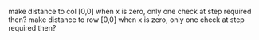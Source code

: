make distance to col [0,0] when x is zero, only one check at step required then?
make distance to row [0,0] when x is zero, only one check at step required then?
